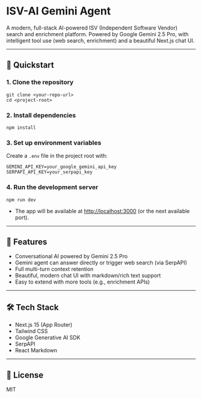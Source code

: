 # ISV-AI Gemini Agent

A modern, full-stack AI-powered ISV (Independent Software Vendor) search and enrichment platform. Powered by Google Gemini 2.5 Pro, with intelligent tool use (web search, enrichment) and a beautiful Next.js chat UI.

---

## 🚀 Quickstart

### 1. **Clone the repository**
```
git clone <your-repo-url>
cd <project-root>
```

### 2. **Install dependencies**
```
npm install
```

### 3. **Set up environment variables**
Create a `.env` file in the project root with:
```
GEMINI_API_KEY=your_google_gemini_api_key
SERPAPI_API_KEY=your_serpapi_key
```

### 4. **Run the development server**
```
npm run dev
```

- The app will be available at [http://localhost:3000](http://localhost:3000) (or the next available port).

---

## 🧠 Features
- Conversational AI powered by Gemini 2.5 Pro
- Gemini agent can answer directly or trigger web search (via SerpAPI)
- Full multi-turn context retention
- Beautiful, modern chat UI with markdown/rich text support
- Easy to extend with more tools (e.g., enrichment APIs)

---

## 🛠️ Tech Stack
- Next.js 15 (App Router)
- Tailwind CSS
- Google Generative AI SDK
- SerpAPI
- React Markdown

---

## 📄 License
MIT
